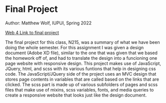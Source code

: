 # Final Project

Author: Matthew Wolf, IUPUI, Spring 2022

[Web 4 Link to final project](https://in-info-web4.informatics.iupui.edu/~wolfmi/n215/final-project/)

The final project for this class, N215, was a summary of what we have been doing the whole semester. For this assignment I was given a design document (Adobe XD file), similar to the one that was given that we based the homework off of, and had to translate the design into a funcioning one page website with responsive design. This project makes use of JavaScript, JQuery, html, and scss with its various funtions that help in designing css code. The JavaScript/JQuery side of the project uses an MVC design that stores page contents in variables that are called based on the links that are clicked. The scss part is made up of various subfolders of pages and scss files that make use of mixins, scss variables, fonts, and media queries to create a responsive website that looks just like the design document.
